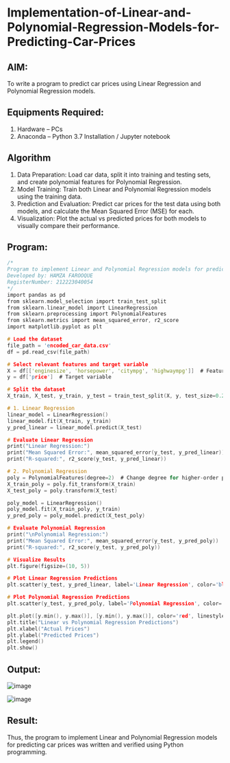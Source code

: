 # Implementation-of-Linear-and-Polynomial-Regression-Models-for-Predicting-Car-Prices

## AIM:
To write a program to predict car prices using Linear Regression and Polynomial Regression models.

## Equipments Required:
1. Hardware – PCs
2. Anaconda – Python 3.7 Installation / Jupyter notebook

## Algorithm
1. Data Preparation: Load car data, split it into training and testing sets, and create polynomial features for Polynomial Regression.
2. Model Training: Train both Linear and Polynomial Regression models using the training data.
3. Prediction and Evaluation: Predict car prices for the test data using both models, and calculate the Mean Squared Error (MSE) for each.
4. Visualization: Plot the actual vs predicted prices for both models to visually compare their performance.

## Program:
```c
/*
Program to implement Linear and Polynomial Regression models for predicting car prices.
Developed by: HAMZA FAROOQUE
RegisterNumber: 212223040054
*/
import pandas as pd
from sklearn.model_selection import train_test_split
from sklearn.linear_model import LinearRegression
from sklearn.preprocessing import PolynomialFeatures
from sklearn.metrics import mean_squared_error, r2_score
import matplotlib.pyplot as plt

# Load the dataset
file_path = 'encoded_car_data.csv'
df = pd.read_csv(file_path)

# Select relevant features and target variable
X = df[['enginesize', 'horsepower', 'citympg', 'highwaympg']]  # Features
y = df['price']  # Target variable

# Split the dataset
X_train, X_test, y_train, y_test = train_test_split(X, y, test_size=0.2, random_state=42)

# 1. Linear Regression
linear_model = LinearRegression()
linear_model.fit(X_train, y_train)
y_pred_linear = linear_model.predict(X_test)

# Evaluate Linear Regression
print("Linear Regression:")
print("Mean Squared Error:", mean_squared_error(y_test, y_pred_linear))
print("R-squared:", r2_score(y_test, y_pred_linear))

# 2. Polynomial Regression
poly = PolynomialFeatures(degree=2)  # Change degree for higher-order polynomials
X_train_poly = poly.fit_transform(X_train)
X_test_poly = poly.transform(X_test)

poly_model = LinearRegression()
poly_model.fit(X_train_poly, y_train)
y_pred_poly = poly_model.predict(X_test_poly)

# Evaluate Polynomial Regression
print("\nPolynomial Regression:")
print("Mean Squared Error:", mean_squared_error(y_test, y_pred_poly))
print("R-squared:", r2_score(y_test, y_pred_poly))

# Visualize Results
plt.figure(figsize=(10, 5))

# Plot Linear Regression Predictions
plt.scatter(y_test, y_pred_linear, label='Linear Regression', color='blue', alpha=0.6)

# Plot Polynomial Regression Predictions
plt.scatter(y_test, y_pred_poly, label='Polynomial Regression', color='green', alpha=0.6)

plt.plot([y.min(), y.max()], [y.min(), y.max()], color='red', linestyle='--', linewidth=2)  # Ideal Line
plt.title("Linear vs Polynomial Regression Predictions")
plt.xlabel("Actual Prices")
plt.ylabel("Predicted Prices")
plt.legend()
plt.show()

```

## Output:

![image](https://github.com/user-attachments/assets/c1b7b8be-dd2b-4e8a-8461-3ef63f12e0eb)


![image](https://github.com/user-attachments/assets/7c300772-fd2a-4883-8639-debe79946412)



## Result:
Thus, the program to implement Linear and Polynomial Regression models for predicting car prices was written and verified using Python programming.
